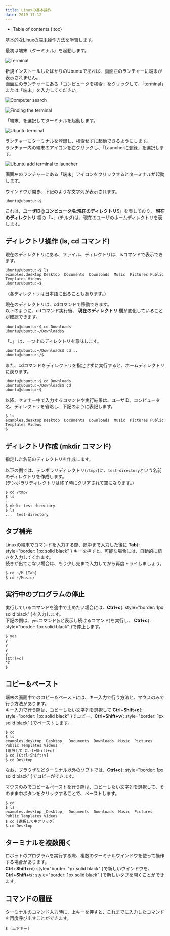 ```yaml
---
title: Linuxの基本操作
date: 2019-11-12
---
```


- Table of contents
{:toc}

基本的なLinuxの端末操作方法を学習します。

最初は端末（ターミナル）を起動します。

![Terminal](images/terminal-icon.png)

新規インストールしたばかりのUbuntuであれば、画面左のランチャーに端末が表示されません。<br>
画面左のランチャーにある「コンピュータを検索」をクリックして、「terminal」または「端末」を入力してください。

![Computer search](images/ubuntu_computer_search_icon.png)

![Finding the terminal](images/ubuntu_find_terminal.png)

「端末」を選択してターミナルを起動します。

![Ubuntu terminal](images/ubuntu_started_terminal.png)

ランチャーにターミナルを登録し、検索せずに起動できるようにします。<br>
ランチャー内の端末のアイコンを右クリックし、「Launcherに登録」を選択します。

![Ubuntu add terminal to launcher](images/ubuntu_add_terminal_to_launcher.png)

画面左のランチャーにある「端末」アイコンをクリックするとターミナルが起動します。

ウインドウが開き、下記のような文字列が表示されます。

```shell
ubuntu@ubuntu:~$
```

これは、__ユーザID__@__コンピュータ名__:__現在のディレクトリ__$」を表しており、 __現在のディレクトリ__ 欄の「~」(チルダ)は、現在のユーザのホームディレクトリを表します。

## ディレクトリ操作 (ls, cd コマンド)

現在のディレクトリにある、ファイル、ディレクトリは、lsコマンドで表示できます。

```shell
ubuntu@ubuntu:~$ ls
examples.desktop Desktop  Documents  Downloads  Music  Pictures Public Templates Videos
ubuntu@ubuntu:~$
```

（各ディレクトリは日本語に出ることもあります。）

現在のディレクトリは、cdコマンドで移動できます。<br>
以下のように、cdコマンド実行後、 __現在のディレクトリ__ 欄が変化していることが確認できます。

```shell
ubuntu@ubuntu:~$ cd Downloads
ubuntu@ubuntu:~/Downloads$
```

「..」 は、一つ上のディレクトリを意味します。

```shell
ubuntu@ubuntu:~/Downloads$ cd ..
ubuntu@ubuntu:~/$
```

また、cdコマンドをディレクトリを指定せずに実行すると、ホームディレクトリに戻ります。

```shell
ubuntu@ubuntu:~$ cd Downloads
ubuntu@ubuntu:~/Downloads$ cd
ubuntu@ubuntu:~$
```

以降、セミナー中で入力するコマンドや実行結果は、ユーザID、コンピュータ名、ディレクトリを省略し、下記のように表記します。

```shell
$ ls
examples.desktop Desktop  Documents  Downloads  Music  Pictures Public Templates Videos
$
```

## ディレクトリ作成 (mkdir コマンド)

指定した名前のディレクトリを作成します。

以下の例では、テンポラリディレクトリ(`/tmp/`)に、`test-directory`という名前のディレクトリを作成します。<br>
(テンポラリディレクトリは終了時にクリアされて空になります。)

```shell
$ cd /tmp/
$ ls
...
$ mkdir test-directory
$ ls
...  test-directory
```

## タブ補完

Linuxの端末でコマンドを入力する際、途中まで入力した後に __Tab__{: style="border: 1px solid black" } キーを押すと、可能な場合には、自動的に続きを入力してくれます。<br>
続きが出てこない場合は、もう少し先まで入力してから再度トライしましょう。

```shell
$ cd ~/M [Tab]
$ cd ~/Music/
```

## 実行中のプログラムの停止

実行しているコマンドを途中で止めたい場合には、__Ctrl+c__{: style="border: 1px solid black" }を入力します。<br>
下記の例は、`yes`コマンド(`y`と表示し続けるコマンド)を実行し、 __Ctrl+c__{: style="border: 1px solid black" }で停止します。

```shell
$ yes
y
y
y
y
[Ctrl+c]
^C
$
```

## コピー＆ペースト

端末の画面中でのコピー＆ペーストには、キー入力で行う方法と、マウスのみで行う方法があります。<br>
キー入力で行う際は、コピーしたい文字列を選択して __Ctrl+Shift+c__{: style="border: 1px solid black" }でコピー、__Ctrl+Shift+v__{: style="border: 1px solid black" }でペーストします。

```shell
$ cd
$ ls
examples.desktop _Desktop_  Documents  Downloads  Music  Pictures Public Templates Videos
[選択して Ctrl+Shift+c]
$ cd [Ctrl+Shift+v]
$ cd Desktop
```

なお、ブラウザなどターミナル以外のソフトでは、__Ctrl+c__{: style="border: 1px solid black" }でコピーができます。

マウスのみでコピー＆ペーストを行う際は、コピーしたい文字列を選択して、そのまま中ボタンをクリックすることで、ペーストします。

```shell
$ cd
$ ls
examples.desktop _Desktop_  Documents  Downloads  Music  Pictures Public Templates Videos
$ cd [選択して中クリック]
$ cd Desktop
```

## ターミナルを複数開く

ロボットのプログラムを実行する際、複数のターミナルウインドウを使って操作する場合があります。<br>
__Ctrl+Shift+n__{: style="border: 1px solid black" }で新しいウインドウを、__Ctrl+Shift+t__{: style="border: 1px solid black" }で新しいタブを開くことができます。

## コマンドの履歴

ターミナルのコマンド入力時に、上キーを押すと、これまでに入力したコマンドを再度呼び出すことができます。

```shell
$ [上下キー]
```
